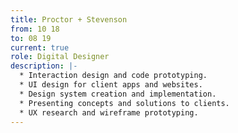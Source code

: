 ```yaml
---
title: Proctor + Stevenson
from: 10 18
to: 08 19
current: true
role: Digital Designer
description: |-
  * Interaction design and code prototyping.
  * UI design for client apps and websites.
  * Design system creation and implementation.
  * Presenting concepts and solutions to clients.
  * UX research and wireframe prototyping.
---
```


